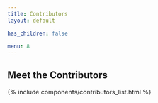 ```yaml
---
title: Contributors
layout: default

has_children: false

menu: 8
---
```


## Meet the Contributors

{% include components/contributors_list.html %}

